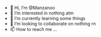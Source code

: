- 👋 Hi, I’m @Manzanoo
- 👀 I’m interested in nothing atm
- 🌱 I’m currently learning some things
- 💞️ I’m looking to collaborate on nothing rn
- 📫 How to reach me ...

<!---
Manzanoo/Manzanoo is a ✨ special ✨ repository because its `README.md` (this file) appears on your GitHub profile.
You can click the Preview link to take a look at your changes.
--->

